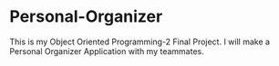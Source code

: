 # Personal-Organizer
This is my Object Oriented Programming-2 Final Project. I will make a Personal Organizer Application with my teammates.
